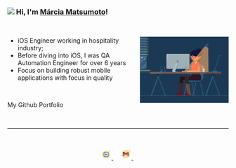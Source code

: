 ### <img src="https://media.giphy.com/media/ud6Q18PGmcyWXwiz9O/giphy.gif" width="50"></img> Hi, I'm [Márcia Matsumoto](https://www.linkedin.com/in/tiemimatsumoto/)!

&nbsp;

<img width="40%" align="right" alt="Github" src="https://github.com/tihmatsumoto/tihmatsumoto/blob/main/assets/girl-working-computer.gif" />

- iOS Engineer working in hospitality industry;
- Before diving into iOS, I was QA Automation Engineer for over 6 years
- Focus on building robust mobile applications with focus in quality

&nbsp;

My Github Portfolio

&nbsp;
___
<br/>
<p align="center">
  <a href="https://www.linkedin.com/in/tihmatsumoto/">
    <img alt="Márcia Matsumoto | Linkedin" width="24px" src="https://github.com/tihmatsumoto/tihmatsumoto/blob/main/assets/icons8-linkedin.svg" />
  </a> &nbsp; &nbsp;
  <a href="mailto:tiemi.matsumoto@gmail.com">
    <img alt="Márcia Matsumoto | Gmail" width="26px" src="https://github.com/tihmatsumoto/tihmatsumoto/blob/main/assets/icons8-gmail.svg" />
  </a> &nbsp;
</p>
<br/>